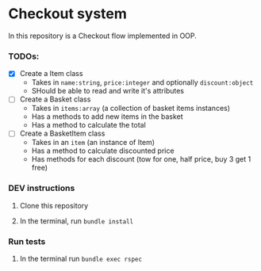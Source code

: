 # Checkout system

In this repository is a Checkout flow implemented in OOP.

### TODOs:

- [x] Create a Item class
  - Takes in `name:string`, `price:integer` and optionally `discount:object`
  - SHould be able to read and write it's attributes
- [ ] Create a Basket class
  - Takes in `items:array` (a collection of basket items instances)
  - Has a methods to add new items in the basket
  - Has a method to calculate the total
- [ ] Create a BasketItem class
  - Takes in an `item` (an instance of Item)
  - Has a method to calculate discounted price
  - Has methods for each discount (tow for one, half price, buy 3 get 1 free)

### DEV instructions

1. Clone this repository

2. In the terminal, run `bundle install`

### Run tests

1. In the terminal run `bundle exec rspec`